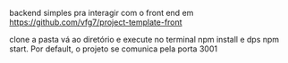 backend simples pra interagir com o front end em https://github.com/vfg7/project-template-front

clone a pasta
vá ao diretório e execute no terminal npm install e dps npm start. Por default, o projeto se comunica pela porta 3001